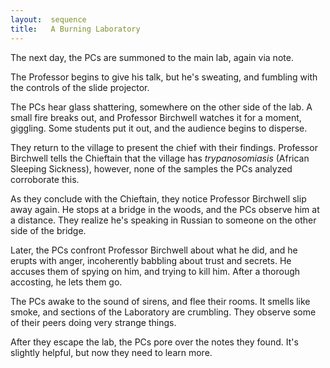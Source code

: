 ```yaml
---
layout:  sequence
title:   A Burning Laboratory
---
```


The next day, the PCs are summoned to the main lab, again via note.

The Professor begins to give his talk, but he's sweating,
and fumbling with the controls of the slide projector.

The PCs hear glass shattering, somewhere on the other side of the lab.
A small fire breaks out, and Professor Birchwell watches it for a moment, giggling.
Some students put it out, and the audience begins to disperse.

They return to the village to present the chief with their findings.
Professor Birchwell tells the Chieftain that the village has *trypanosomiasis*
(African Sleeping Sickness), however, none of the samples the PCs analyzed corroborate this.

As they conclude with the Chieftain, they notice Professor Birchwell slip away again.
He stops at a bridge in the woods, and the PCs observe him at a distance.
They realize he's speaking in Russian to someone on the other side of the bridge.

Later, the PCs confront Professor Birchwell about what he did, and he erupts with anger,
incoherently babbling about trust and secrets.
He accuses them of spying on him, and trying to kill him.
After a thorough accosting, he lets them go.

The PCs awake to the sound of sirens, and flee their rooms.
It smells like smoke, and sections of the Laboratory are crumbling.
They observe some of their peers doing very strange things.

After they escape the lab, the PCs pore over the notes they found.
It's slightly helpful, but now they need to learn more.





